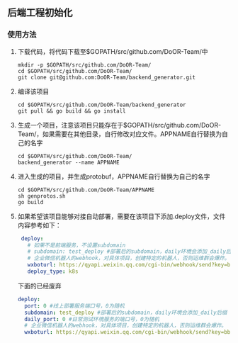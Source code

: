 ## 后端工程初始化

### 使用方法

1. 下载代码，将代码下载至$GOPATH/src/github.com/DoOR-Team/中
    ```
    mkdir -p $GOPATH/src/github.com/DoOR-Team/
    cd $GOPATH/src/github.com/DoOR-Team/
    git clone git@github.com:DoOR-Team/backend_generator.git
    ```
2.  编译该项目
    ```
    cd $GOPATH/src/github.com/DoOR-Team/backend_generator
    git pull && go build && go install
    ```
3. 生成一个项目，注意该项目只能存在于$GOPATH/src/github.com/DoOR-Team/，如果需要在其他目录，自行修改对应文件。APPNAME自行替换为自己的名字
    ```
    cd $GOPATH/src/github.com/DoOR-Team/
    backend_generator --name APPNAME
    ```
4. 进入生成的项目，并生成protobuf，APPNAME自行替换为自己的名字
    ```
    cd $GOPATH/src/github.com/DoOR-Team/APPNAME
    sh genprotos.sh
    go build
    ```

5. 如果希望该项目能够对接自动部署，需要在该项目下添加.deploy文件，文件内容参考如下：
   ```yaml
    deploy:
      # 如果不是前端服务，不设置subdomain
      # subdomain: test_deploy #部署后的subdomain，daily环境会添加_daily后缀
      # 企业微信机器人的webhook，对具体项目，创建特定的机器人，否则运维群会爆炸。
      wxboturl: https://qyapi.weixin.qq.com/cgi-bin/webhook/send?key=bb18509f-2324-47dc-8672-64736b11ab8f
      deploy_type: k8s
    ```
    下面的已经废弃
    ```yaml
    deploy:
      port: 0 #线上部署服务端口号，0为随机
      subdomain: test_deploy #部署后的subdomain，daily环境会添加_daily后缀
      daily_port: 0 #日常测试环境服务的端口号，0为随机
      # 企业微信机器人的webhook，对具体项目，创建特定的机器人，否则运维群会爆炸。
      wxboturl: https://qyapi.weixin.qq.com/cgi-bin/webhook/send?key=bb18509f-2324-47dc-8672-64736b11ab8f
    ```